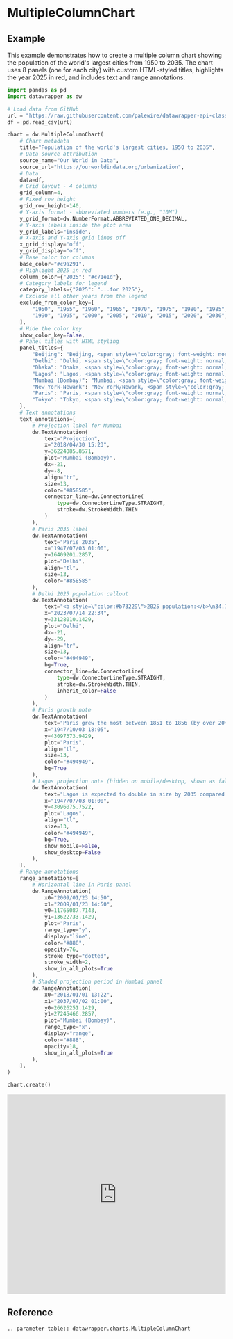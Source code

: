 # MultipleColumnChart

## Example

This example demonstrates how to create a multiple column chart showing the population of the world's largest cities from 1950 to 2035. The chart uses 8 panels (one for each city) with custom HTML-styled titles, highlights the year 2025 in red, and includes text and range annotations.

```python
import pandas as pd
import datawrapper as dw

# Load data from GitHub
url = "https://raw.githubusercontent.com/palewire/datawrapper-api-classes/main/tests/samples/multiple_column/population.csv"
df = pd.read_csv(url)

chart = dw.MultipleColumnChart(
    # Chart metadata
    title="Population of the world's largest cities, 1950 to 2035",
    # Data source attribution
    source_name="Our World in Data",
    source_url="https://ourworldindata.org/urbanization",
    # Data
    data=df,
    # Grid layout - 4 columns
    grid_column=4,
    # Fixed row height
    grid_row_height=140,
    # Y-axis format - abbreviated numbers (e.g., "10M")
    y_grid_format=dw.NumberFormat.ABBREVIATED_ONE_DECIMAL,
    # Y-axis labels inside the plot area
    y_grid_labels="inside",
    # X-axis and Y-axis grid lines off
    x_grid_display="off",
    y_grid_display="off",
    # Base color for columns
    base_color="#c9a291",
    # Highlight 2025 in red
    column_color={"2025": "#c71e1d"},
    # Category labels for legend
    category_labels={"2025": "...for 2025"},
    # Exclude all other years from the legend
    exclude_from_color_key=[
        "1950", "1955", "1960", "1965", "1970", "1975", "1980", "1985",
        "1990", "1995", "2000", "2005", "2010", "2015", "2020", "2030", "2035"
    ],
    # Hide the color key
    show_color_key=False,
    # Panel titles with HTML styling
    panel_titles={
        "Beijing": "Beijing, <span style=\"color:gray; font-weight: normal;\">China</span>",
        "Delhi": "Delhi, <span style=\"color:gray; font-weight: normal;\">India</span>",
        "Dhaka": "Dhaka, <span style=\"color:gray; font-weight: normal;\"> Bangladesh </span>",
        "Lagos": "Lagos, <span style=\"color:gray; font-weight: normal;\">Nigeria</span>",
        "Mumbai (Bombay)": "Mumbai, <span style=\"color:gray; font-weight: normal;\">India</span>",
        "New York-Newark": "New York/Newark, <span style=\"color:gray; font-weight: normal;\">U.S.</span>",
        "Paris": "Paris, <span style=\"color:gray; font-weight: normal;\">France</span>",
        "Tokyo": "Tokyo, <span style=\"color:gray; font-weight: normal;\">Japan</span>",
    },
    # Text annotations
    text_annotations=[
        # Projection label for Mumbai
        dw.TextAnnotation(
            text="Projection",
            x="2018/04/30 15:23",
            y=36224085.8571,
            plot="Mumbai (Bombay)",
            dx=-21,
            dy=-8,
            align="tr",
            size=13,
            color="#858585",
            connector_line=dw.ConnectorLine(
                type=dw.ConnectorLineType.STRAIGHT,
                stroke=dw.StrokeWidth.THIN
            )
        ),
        # Paris 2035 label
        dw.TextAnnotation(
            text="Paris 2035",
            x="1947/07/03 01:00",
            y=16409201.2857,
            plot="Delhi",
            align="tl",
            size=13,
            color="#858585"
        ),
        # Delhi 2025 population callout
        dw.TextAnnotation(
            text="<b style=\"color:#b73229\">2025 population:</b>\n34.7M",
            x="2023/07/14 22:34",
            y=33128010.1429,
            plot="Delhi",
            dx=-21,
            dy=-29,
            align="tr",
            size=13,
            color="#494949",
            bg=True,
            connector_line=dw.ConnectorLine(
                type=dw.ConnectorLineType.STRAIGHT,
                stroke=dw.StrokeWidth.THIN,
                inherit_color=False
            )
        ),
        # Paris growth note
        dw.TextAnnotation(
            text="Paris grew the most between 1851 to 1856 (by over 20%).",
            x="1947/10/03 18:05",
            y=43097373.9429,
            plot="Paris",
            align="tl",
            size=13,
            color="#494949",
            bg=True
        ),
        # Lagos projection note (hidden on mobile/desktop, shown as fallback)
        dw.TextAnnotation(
            text="Lagos is expected to double in size by 2035 compared to 2015.",
            x="1947/07/03 01:00",
            y=43096075.7522,
            plot="Lagos",
            align="tl",
            size=13,
            color="#494949",
            bg=True,
            show_mobile=False,
            show_desktop=False
        ),
    ],
    # Range annotations
    range_annotations=[
        # Horizontal line in Paris panel
        dw.RangeAnnotation(
            x0="2009/01/23 14:50",
            x1="2009/01/23 14:50",
            y0=11765087.7143,
            y1=13622733.1429,
            plot="Paris",
            range_type="y",
            display="line",
            color="#888",
            opacity=76,
            stroke_type="dotted",
            stroke_width=2,
            show_in_all_plots=True
        ),
        # Shaded projection period in Mumbai panel
        dw.RangeAnnotation(
            x0="2018/01/01 13:22",
            x1="2037/07/02 01:00",
            y0=26626251.1429,
            y1=27245466.2857,
            plot="Mumbai (Bombay)",
            range_type="x",
            display="range",
            color="#888",
            opacity=18,
            show_in_all_plots=True
        ),
    ],
)

chart.create()
```

<iframe title="Population of the world's largest cities, 1950 to 2035" aria-label="Multiple Columns" id="datawrapper-chart-ZEBmw" src="https://datawrapper.dwcdn.net/ZEBmw/1/" scrolling="no" frameborder="0" style="width: 0; min-width: 100% !important; border: none;" height="460" data-external="1"></iframe><script type="text/javascript">!function(){"use strict";window.addEventListener("message",(function(a){if(void 0!==a.data["datawrapper-height"]){var e=document.querySelectorAll("iframe");for(var t in a.data["datawrapper-height"])for(var r=0;r<e.length;r++)if(e[r].contentWindow===a.source){var i=a.data["datawrapper-height"][t]+"px";e[r].style.height=i}}}))}();
</script>

## Reference

```{eval-rst}
.. parameter-table:: datawrapper.charts.MultipleColumnChart
